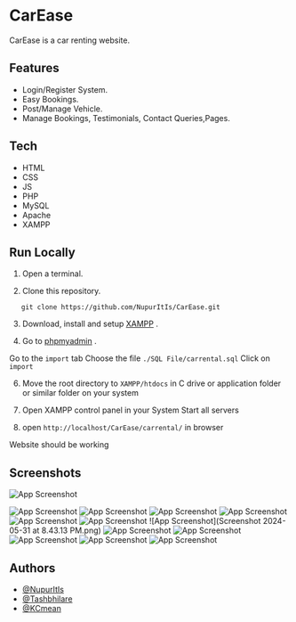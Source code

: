 
# CarEase

CarEase is a car renting website.

## Features

- Login/Register System.
- Easy Bookings.
- Post/Manage Vehicle.
- Manage Bookings, Testimonials, Contact Queries,Pages.


## Tech

- HTML
- CSS
- JS
- PHP
- MySQL
- Apache 
- XAMPP




## Run Locally

1. Open a terminal.

2. Clone this repository. 
```
   git clone https://github.com/NupurItIs/CarEase.git
```
 
3. Download, install and setup [XAMPP](https://www.apachefriends.org/download.html) .


5. Go to  [phpmyadmin](http://localhost/phpmyadmin/) .

Go to the `import` tab 
Choose the file `./SQL File/carrental.sql`
Click on `import`

6. Move the root directory to `XAMPP/htdocs` in C drive or application folder or similar folder on your system  

7. Open XAMPP control panel in your System
Start all servers

8. open `http://localhost/CarEase/carrental/` in browser 

Website should be working 


## Screenshots

![App Screenshot](https://github.com/NupurItIs/CarEase/blob/master/images/Screenshot%202024-05-31%20at%208.41.04%20PM.png)

![App Screenshot](https://github.com/NupurItIs/CarEase/blob/master/images/Screenshot%202024-05-31%20at%208.41.10%20PM.png)
![App Screenshot](https://github.com/NupurItIs/CarEase/blob/master/images/Screenshot%202024-05-31%20at%208.41.21%20PM.png)
![App Screenshot](https://github.com/NupurItIs/CarEase/blob/master/images/Screenshot%202024-05-31%20at%208.41.30%20PM.png)
![App Screenshot](https://github.com/NupurItIs/CarEase/blob/master/images/Screenshot%202024-05-31%20at%208.41.52%20PM.png)
![App Screenshot](https://github.com/NupurItIs/CarEase/blob/master/images/Screenshot%202024-05-31%20at%208.42.04%20PM.png)
![App Screenshot](https://github.com/NupurItIs/CarEase/blob/master/images/Screenshot%202024-05-31%20at%208.42.10%20PM.png)
![App Screenshot](Screenshot 2024-05-31 at 8.43.13 PM.png)
![App Screenshot](https://github.com/NupurItIs/CarEase/blob/master/images/Screenshot%202024-05-31%20at%208.43.22%20PM.png)
![App Screenshot](https://github.com/NupurItIs/CarEase/blob/master/images/Screenshot%202024-05-31%20at%208.44.07%20PM.png)
![App Screenshot](https://github.com/NupurItIs/CarEase/blob/master/images/Screenshot%202024-05-31%20at%208.44.14%20PM.png)
![App Screenshot](https://github.com/NupurItIs/CarEase/blob/master/images/Screenshot%202024-05-31%20at%208.44.23%20PM.png)
![App Screenshot](https://github.com/NupurItIs/CarEase/blob/master/images/Screenshot%202024-05-31%20at%208.44.44%20PM.png)

## Authors

- [@NupurItIs](https://www.github.com/NupurItIs)
- [@Tashbhilare](https://www.github.com/Tashbhilare)
- [@KCmean](https://www.github.com/KCmean)

